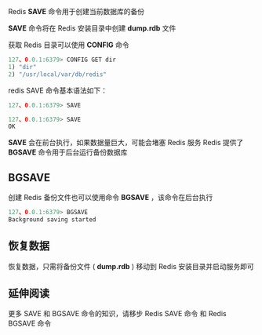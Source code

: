 

Redis **SAVE** 命令用于创建当前数据库的备份

**SAVE** 命令将在 Redis 安装目录中创建 **dump.rdb** 文件

获取 Redis 目录可以使用 **CONFIG** 命令
```js 
127、0.0.1:6379> CONFIG GET dir
1) "dir"
2) "/usr/local/var/db/redis"
```

redis SAVE 命令基本语法如下：
```js 
127、0.0.1:6379> SAVE
```

```js 
127、0.0.1:6379> SAVE 
OK
```

**SAVE** 会在前台执行，如果数据量巨大，可能会堵塞 Redis 服务 Redis 提供了 **BGSAVE** 命令用于后台运行备份数据库

## BGSAVE

创建 Redis 备份文件也可以使用命令 **BGSAVE** ，该命令在后台执行
```js 
127、0.0.1:6379> BGSAVE
Background saving started
```

## 恢复数据

恢复数据，只需将备份文件 ( **dump.rdb** ) 移动到 Redis 安装目录并启动服务即可

## 延伸阅读

更多 SAVE 和 BGSAVE 命令的知识，请移步 Redis SAVE 命令 和 Redis BGSAVE 命令

